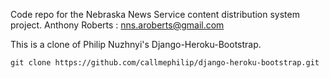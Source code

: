 Code repo for the Nebraska News Service content distribution system project.
Anthony Roberts : nns.aroberts@gmail.com 


This is a clone of Philip Nuzhnyi's Django-Heroku-Bootstrap. 
```
git clone https://github.com/callmephilip/django-heroku-bootstrap.git
```

